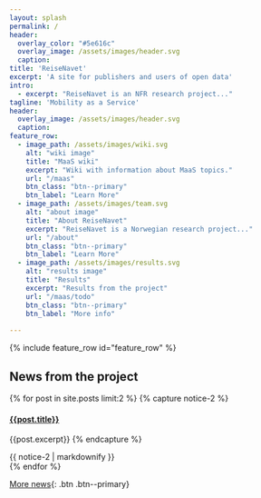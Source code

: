 ```yaml
---
layout: splash
permalink: /
header:
  overlay_color: "#5e616c"
  overlay_image: /assets/images/header.svg
  caption:
title: 'ReiseNavet'
excerpt: 'A site for publishers and users of open data'
intro: 
  - excerpt: "ReiseNavet is an NFR research project..."
tagline: 'Mobility as a Service'
header:
  overlay_image: /assets/images/header.svg
  caption: 
feature_row:
  - image_path: /assets/images/wiki.svg
    alt: "wiki image"
    title: "MaaS wiki"
    excerpt: "Wiki with information about MaaS topics."
    url: "/maas"
    btn_class: "btn--primary"
    btn_label: "Learn More"
  - image_path: /assets/images/team.svg
    alt: "about image"
    title: "About ReiseNavet"
    excerpt: "ReiseNavet is a Norwegian research project..."
    url: "/about"
    btn_class: "btn--primary"
    btn_label: "Learn More"
  - image_path: /assets/images/results.svg
    alt: "results image"
    title: "Results"
    excerpt: "Results from the project"
    url: "/maas/todo"
    btn_class: "btn--primary"
    btn_label: "More info"
    
---
```


{% include feature_row id="feature_row" %}

## News from the project
{% for post in site.posts limit:2 %}
{% capture notice-2 %}
#### [{{post.title}}]({{post.url}})
{{post.excerpt}}
{% endcapture %}
<div class="notice--primary">{{ notice-2 | markdownify }}</div>
{% endfor %}

[More news](/news){: .btn .btn--primary}
